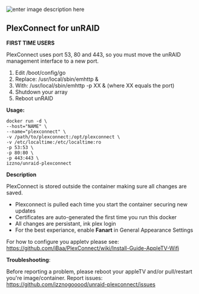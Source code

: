 ![enter image description here](https://camo.githubusercontent.com/3e9ba499fd311db91f02459bf0ff507620ca04b9/68747470733a2f2f662e636c6f75642e6769746875622e636f6d2f6173736574732f353530343239382f313231373733342f61326333643331362d323661652d313165332d396235322d3932373738343765326230642e706e67)

## PlexConnect for unRAID ##
 
**FIRST TIME USERS**

PlexConnect uses port 53, 80 and 443, so you must move the unRAID management interface to a new port.

1. Edit /boot/config/go
2. Replace: /usr/local/sbin/emhttp &
3. With: /usr/local/sbin/emhttp -p XX & (where XX equals the port)
4. Shutdown your array
5. Reboot unRAID

**Usage:**

```
docker run -d \
--host="NAME" \
--name="plexconnect" \
-v /path/to/plexconnect:/opt/plexconnect \
-v /etc/localtime:/etc/localtime:ro 
-p 53:53 \
-p 80:80 \
-p 443:443 \
izzno/unraid-plexconnect
```

**Description**

PlexConnect is stored outside the container making sure all changes are saved.

* Plexconnect is pulled each time you start the container securing new updates
* Certificates are auto-generated the first time you run this docker
* All changes are persistant, ink plex login
* For the best experiance, enable **Fanart** in General Appearance Settings

For how to configure you appletv please see:
https://github.com/iBaa/PlexConnect/wiki/Install-Guide-AppleTV-Wifi

**Troubleshooting**:

Before reporting a problem, please reboot your appleTV and/or pull/restart you're image/container.
Report issues: https://github.com/izznogooood/unraid-plexconnect/issues